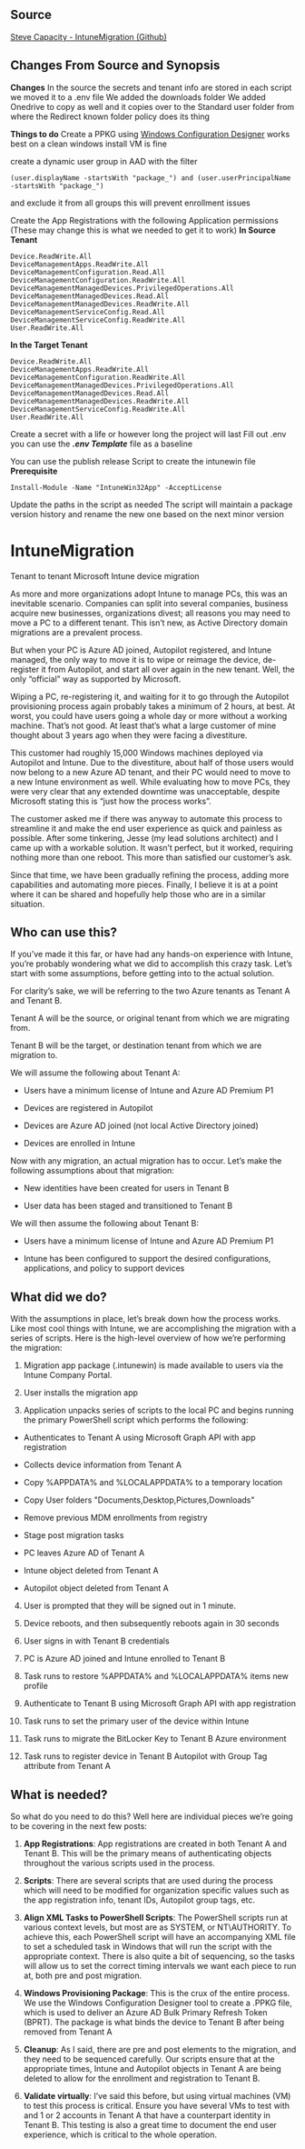 ## Source
[Steve Capacity - IntuneMigration (Github)](https://github.com/stevecapacity/IntuneMigration)

## Changes From Source and Synopsis 
**Changes**
In the source the secrets and tenant info are stored in each script we moved it to a .env file 
We added the downloads folder 
We added Onedrive to copy as well and it copies over to the Standard user folder from where the Redirect known folder policy does its thing 

**Things to do**
Create a PPKG using [Windows Configuration Designer](https://apps.microsoft.com/detail/9nblggh4tx22?hl=en-US&gl=US) works best on a clean windows install VM is fine 

create a dynamic user group in AAD with the filter 

    (user.displayName -startsWith "package_") and (user.userPrincipalName -startsWith "package_")
 and exclude it from all groups this will prevent enrollment issues 

Create the App Registrations with the following Application permissions (These may change this is what we needed to get it to work)
**In Source Tenant**  
 
    Device.ReadWrite.All
    DeviceManagementApps.ReadWrite.All
    DeviceManagementConfiguration.Read.All
    DeviceManagementConfiguration.ReadWrite.All
    DeviceManagementManagedDevices.PrivilegedOperations.All
    DeviceManagementManagedDevices.Read.All
    DeviceManagementManagedDevices.ReadWrite.All
    DeviceManagementServiceConfig.Read.All
    DeviceManagementServiceConfig.ReadWrite.All
    User.ReadWrite.All
**In the Target Tenant**

    Device.ReadWrite.All
    DeviceManagementApps.ReadWrite.All
    DeviceManagementConfiguration.ReadWrite.All
    DeviceManagementManagedDevices.PrivilegedOperations.All
    DeviceManagementManagedDevices.Read.All
    DeviceManagementManagedDevices.ReadWrite.All
    DeviceManagementServiceConfig.ReadWrite.All
    User.ReadWrite.All
Create a secret with a life or however long the project will last
Fill out .env you can use the ***.env Template*** file as a baseline

You can use the publish release Script to create the intunewin file 
**Prerequisite**
   

    Install-Module -Name "IntuneWin32App" -AcceptLicense
    
  Update the paths in the script as needed 
  The script will maintain a package version history and rename the new one based on the next minor version 

# IntuneMigration

Tenant to tenant Microsoft Intune device migration

As more and more organizations adopt Intune to manage PCs, this was an inevitable scenario. Companies can split into several companies, business acquire new businesses, organizations divest; all reasons you may need to move a PC to a different tenant. This isn’t new, as Active Directory domain migrations are a prevalent process.

  

But when your PC is Azure AD joined, Autopilot registered, and Intune managed, the only way to move it is to wipe or reimage the device, de-register it from Autopilot, and start all over again in the new tenant. Well, the only “official” way as supported by Microsoft.

  

Wiping a PC, re-registering it, and waiting for it to go through the Autopilot provisioning process again probably takes a minimum of 2 hours, at best. At worst, you could have users going a whole day or more without a working machine. That’s not good. At least that’s what a large customer of mine thought about 3 years ago when they were facing a divestiture.

  

This customer had roughly 15,000 Windows machines deployed via Autopilot and Intune. Due to the divestiture, about half of those users would now belong to a new Azure AD tenant, and their PC would need to move to a new Intune environment as well. While evaluating how to move PCs, they were very clear that any extended downtime was unacceptable, despite Microsoft stating this is “just how the process works”.

  

The customer asked me if there was anyway to automate this process to streamline it and make the end user experience as quick and painless as possible. After some tinkering, Jesse (my lead solutions architect) and I came up with a workable solution. It wasn’t perfect, but it worked, requiring nothing more than one reboot. This more than satisfied our customer’s ask.

  

Since that time, we have been gradually refining the process, adding more capabilities and automating more pieces. Finally, I believe it is at a point where it can be shared and hopefully help those who are in a similar situation.

  

## Who can use this?

If you’ve made it this far, or have had any hands-on experience with Intune, you’re probably wondering what we did to accomplish this crazy task. Let’s start with some assumptions, before getting into to the actual solution.

  

For clarity’s sake, we will be referring to the two Azure tenants as Tenant A and Tenant B.

Tenant A will be the source, or original tenant from which we are migrating from.

  

Tenant B will be the target, or destination tenant from which we are migration to.

  

We will assume the following about Tenant A:

  

* Users have a minimum license of Intune and Azure AD Premium P1

* Devices are registered in Autopilot

* Devices are Azure AD joined (not local Active Directory joined)

* Devices are enrolled in Intune

  

Now with any migration, an actual migration has to occur. Let’s make the following assumptions about that migration:

  

* New identities have been created for users in Tenant B

* User data has been staged and transitioned to Tenant B

  

We will then assume the following about Tenant B:

  

* Users have a minimum license of Intune and Azure AD Premium P1

* Intune has been configured to support the desired configurations, applications, and policy to support devices

  

## What did we do?

With the assumptions in place, let’s break down how the process works. Like most cool things with Intune, we are accomplishing the migration with a series of scripts. Here is the high-level overview of how we’re performing the migration:

  

1. Migration app package (.intunewin) is made available to users via the Intune Company Portal.

2. User installs the migration app

3. Application unpacks series of scripts to the local PC and begins running the primary PowerShell script which performs the following:

* Authenticates to Tenant A using Microsoft Graph API with app registration

* Collects device information from Tenant A

* Copy %APPDATA% and %LOCALAPPDATA% to a temporary location

* Copy User folders "Documents,Desktop,Pictures,Downloads"

* Remove previous MDM enrollments from registry

* Stage post migration tasks

* PC leaves Azure AD of Tenant A

* Intune object deleted from Tenant A

* Autopilot object deleted from Tenant A

4. User is prompted that they will be signed out in 1 minute.

5. Device reboots, and then subsequently reboots again in 30 seconds

6. User signs in with Tenant B credentials

7. PC is Azure AD joined and Intune enrolled to Tenant B

8. Task runs to restore %APPDATA% and %LOCALAPPDATA% items new profile

9. Authenticate to Tenant B using Microsoft Graph API with app registration

10. Task runs to set the primary user of the device within Intune

11. Task runs to migrate the BitLocker Key to Tenant B Azure environment

12. Task runs to register device in Tenant B Autopilot with Group Tag attribute from Tenant A

  

## What is needed?

So what do you need to do this? Well here are individual pieces we’re going to be covering in the next few posts:

  

1.  **App Registrations**: App registrations are created in both Tenant A and Tenant B. This will be the primary means of authenticating objects throughout the various scripts used in the process.

2.  **Scripts**: There are several scripts that are used during the process which will need to be modified for organization specific values such as the app registration info, tenant IDs, Autopilot group tags, etc.

3.  **Align XML Tasks to PowerShell Scripts**: The PowerShell scripts run at various context levels, but most are as SYSTEM, or NT\AUTHORITY. To achieve this, each PowerShell script will have an accompanying XML file to set a scheduled task in Windows that will run the script with the appropriate context. There is also quite a bit of sequencing, so the tasks will allow us to set the correct timing intervals we want each piece to run at, both pre and post migration.

4.  **Windows Provisioning Package**: This is the crux of the entire process. We use the Windows Configuration Designer tool to create a .PPKG file, which is used to deliver an Azure AD Bulk Primary Refresh Token (BPRT). The package is what binds the device to Tenant B after being removed from Tenant A

5.  **Cleanup**: As I said, there are pre and post elements to the migration, and they need to be sequenced carefully. Our scripts ensure that at the appropriate times, Intune and Autopilot objects in Tenant A are being deleted to allow for the enrollment and registration to Tenant B.

6.  **Validate virtually**: I’ve said this before, but using virtual machines (VM) to test this process is critical. Ensure you have several VMs to test with and 1 or 2 accounts in Tenant A that have a counterpart identity in Tenant B. This testing is also a great time to document the end user experience, which is critical to the whole operation.
